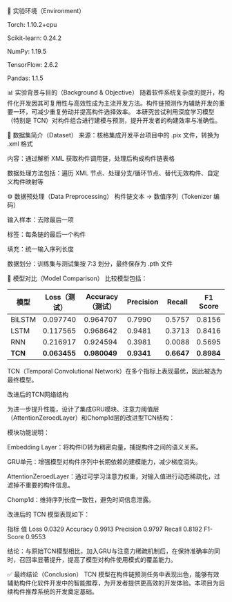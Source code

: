 🧪 实验环境（Environment）

Torch: 1.10.2+cpu

Scikit-learn: 0.24.2

NumPy: 1.19.5

TensorFlow: 2.6.2

Pandas: 1.1.5

📊 实验背景与目的（Background & Objective）
随着软件系统复杂度的提升，构件化开发因其可复用性与高效性成为主流开发方法。构件链预测作为辅助开发的重要一环，可减少重复劳动并提高构件选择效率。
本研究尝试利用深度学习模型（特别是 TCN）对构件组合进行建模与预测，提升开发者的构建效率与准确性。

📁 数据集简介（Dataset）
来源：核格集成开发平台项目中的 .pix 文件，转换为 .xml 格式

内容：通过解析 XML 获取构件调用链，处理后构成构件链表格

数据处理方法包括：遍历 XML 节点、处理分支/循环节点、替代无效构件、自定义构件映射等

⚙️ 数据预处理（Data Preprocessing）
构件链文本 → 数值序列（Tokenizer 编码）

输入样本：去除最后一项

标签：每条链的最后一个构件

填充：统一输入序列长度

数据划分：训练集与测试集按 7:3 划分，最终保存为 .pth 文件

🧩 模型对比（Model Comparison）
比较模型包括：

| 模型      | Loss（测试）     | Accuracy（测试） | Precision  | Recall     | F1 Score   |
| ------- | ------------ | ------------ | ---------- | ---------- | ---------- |
| BiLSTM  | 0.097740     | 0.964707     | 0.7990     | 0.5757     | 0.8156     |
| LSTM    | 0.117565     | 0.968642     | 0.9481     | 0.3713     | 0.8416     |
| RNN     | 0.216917     | 0.924594     | 0.3981     | 0.0088     | 0.5695     |
| **TCN** | **0.063455** | **0.980049** | **0.9341** | **0.6647** | **0.8984** |

TCN（Temporal Convolutional Network）在多个指标上表现最优，因此被选为最终模型。

改进后的TCN网络结构

为进一步提升性能，设计了集成GRU模块、注意力阈值层（AttentionZeroedLayer）和Chomp1d层的改进型TCN结构：

模块功能说明：

Embedding Layer：将构件ID转为稠密向量，捕捉构件之间的语义关系。

GRU单元：增强模型对构件序列中长期依赖的建模能力，减少梯度消失。

AttentionZeroedLayer：通过可学习注意力权重，对输入值进行动态稀疏化，过滤掉不重要的构件信息。

Chomp1d：维持序列长度一致性，避免时间信息泄露。

改进后的 TCN 模型表现如下：

指标	值
Loss	0.0329
Accuracy	0.9913
Precision	0.9797
Recall	0.8192
F1-Score	0.9553

结论：与原始TCN模型相比，加入GRU与注意力稀疏机制后，在保持准确率的同时，召回率显著提升，提高了模型对构件使用模式的覆盖能力。

✅ 最终结论（Conclusion）
TCN 模型在构件链预测任务中表现出色，能够有效辅助构件化软件开发中的智能推荐，为开发者提供更高效的开发体验。本项目为后续构件推荐系统的开发奠定基础。

